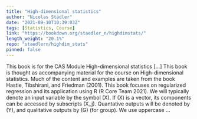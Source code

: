 ```yaml
---
title: "High-dimensional statistics"
author: "Nicolas Städler"
date: "2021-09-10T10:39:03Z"
tags: [Statistics, Course]
link: "https://bookdown.org/staedler_n/highdimstats/"
length_weight: "20.1%"
repo: "staedlern/highdim_stats"
pinned: false
---
```


This book is for the CAS Module High-dimensional statistics [...] This book is thought as accompanying material for the course on High-dimensional statistics. Much of the content and examples are taken from the book Hastie, Tibshirani, and Friedman (2001). This book focuses on regularized regression and its application using R (R Core Team 2021). We will typically denote an input variable by the symbol \(X\). If \(X\) is a vector, its components can be accessed by subscripts \(X_j\). Quantative outputs will be denoted by \(Y\), and qualitative outputs by \(G\) (for group). We use uppercase ...
